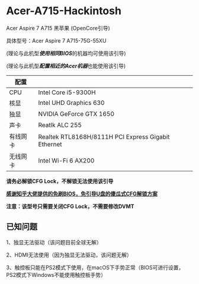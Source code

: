 # Acer-A715-Hackintosh
Acer Aspire 7 A715 黑苹果 (OpenCore引导) 
 
具体型号：Acer Aspire 7 A715-75G-55XU

(理论与此机型***使用相同BIOS***的机器均可使用该引导)

(理论与此机型***配置相近的Acer机器***也能使用该引导)

 配置| |
 ----|-----|
 CPU|Intel Core i5-9300H
 核显|Intel UHD Graphics 630
 独显|NVIDIA GeForce GTX 1650
 声卡|Reatlk ALC 255
 有线网卡|Realtek RTL8168H/8111H PCI Express Gigabit Ethernet
 无线网卡|Intel Wi-Fi 6 AX200 

**请务必解锁CFG Lock，不解锁无法使用该引导**

**[感谢知乎大佬提供的免刷BIOS，免引导U盘的傻瓜式CFG解锁方案](https://zhuanlan.zhihu.com/p/266400995)**

**注意：该型号只需要关闭CFG Lock，不需要修改DVMT**

已知问题
-

1、独显无法驱动（该问题目前全球无解）

2、HDMI无法使用（因为独显无法驱动，该问题无解）

3、触控板只能在PS2模式下使用，在macOS下手势正常（BIOS可进行设置，PS2模式下Windows不能使用触控板手势）
